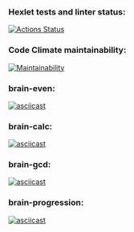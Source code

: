 ### Hexlet tests and linter status:
[![Actions Status](https://github.com/SergeyIsmagilov/frontend-project-44/actions/workflows/hexlet-check.yml/badge.svg)](https://github.com/SergeyIsmagilov/frontend-project-44/actions)

### Code Climate maintainability:
[![Maintainability](https://api.codeclimate.com/v1/badges/93dc99fa2280c5e57580/maintainability)](https://codeclimate.com/github/SergeyIsmagilov/frontend-project-44/maintainability)

### brain-even:
[![asciicast](https://asciinema.org/a/OTVB3RRch91nj6XjQeoDohQSo.svg)](https://asciinema.org/a/OTVB3RRch91nj6XjQeoDohQSo)

### brain-calc:
[![asciicast](https://asciinema.org/a/h7n09HqrovuZGaxPdQkzQLiTx.svg)](https://asciinema.org/a/h7n09HqrovuZGaxPdQkzQLiTx)

### brain-gcd:
[![asciicast](https://asciinema.org/a/rrWs6o8ABns8DOQJ2hVVsAtyf.svg)](https://asciinema.org/a/rrWs6o8ABns8DOQJ2hVVsAtyf)

### brain-progression:
[![asciicast](https://asciinema.org/a/N5WnonJD3ElO9tYvIPyUGhK4X.svg)](https://asciinema.org/a/N5WnonJD3ElO9tYvIPyUGhK4X)
